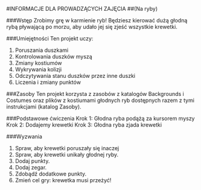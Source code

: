 #INFORMACJE DLA PROWADZĄCYCH ZAJĘCIA
##(Na ryby)

###Wstęp
Zrobimy grę w karmienie ryb! Będziesz kierować dużą głodną rybą pływającą po morzu, aby udało jej się zjeść wszystkie krewetki.

###Umiejętności
Ten projekt uczy:

1. Poruszania duszkami
2. Kontrolowania duszków myszą
3. Zmiany kostiumów
4. Wykrywania kolizji
5. Odczytywania stanu duszków przez inne duszki
6. Liczenia i zmiany punktów

###Zasoby
Ten projekt korzysta z zasobów z katalogów Backgrounds i Costumes oraz plików z kostiumami głodnych ryb dostępnych razem z tymi instrukcjami (katalog Zasoby).

###Podstawowe ćwiczenia
Krok 1: Głodna ryba podążą za kursorem myszy
Krok 2: Dodajemy krewetki
Krok 3: Głodna ryba zjada krewetki

###Wyzwania
1. Spraw, aby krewetki poruszały się inaczej
2. Spraw, aby krewetki unikały głodnej ryby.
3. Dodaj punkty.
4. Dodaj zegar.
5. Zdobądź dodatkowe punkty.
6. Zmień cel gry: krewetka musi przeżyć!
